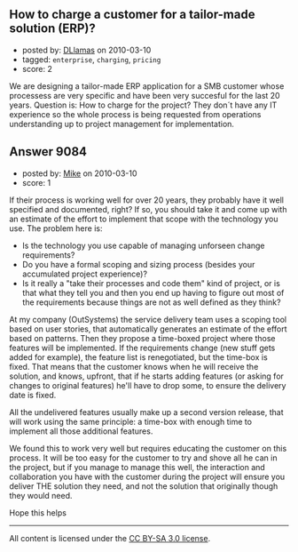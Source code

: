## How to charge a customer for a tailor-made solution (ERP)?

- posted by: [DLlamas](https://stackexchange.com/users/-1/1599-dllamas) on 2010-03-10
- tagged: `enterprise`, `charging`, `pricing`
- score: 2

We are designing a tailor-made ERP application for a SMB customer whose processess are very specific and have been very succesful for the last 20 years. Question is: How to charge for the project? They don´t have any IT experience so the whole process is being requested from operations understanding up to project management for implementation.


## Answer 9084

- posted by: [Mike](https://stackexchange.com/users/-1/2696-mike) on 2010-03-10
- score: 1

If their process is working well for over 20 years, they probably have it well specified and documented, right?
If so, you should take it and come up with an estimate of the effort to implement that scope with the technology you use.
The problem here is:
- Is the technology you use capable of managing unforseen change requirements?
- Do you have a formal scoping and sizing process (besides your accumulated project experience)?
- Is it really a "take their processes and code them" kind of project, or is that what they tell you and then you end up having to figure out most of the requirements because things are not as well defined as they think?

At my company (OutSystems) the service delivery team uses a scoping tool based on user stories, that automatically generates an estimate of the effort based on patterns. Then they propose a time-boxed project where those features will be implemented. If the requirements change (new stuff gets added for example), the feature list is renegotiated, but the time-box is fixed. That means that the customer knows when he will receive the solution, and knows, upfront, that if he starts adding features (or asking for changes to original features) he'll have to drop some, to ensure the delivery date is fixed.

All the undelivered features usually make up a second version release, that will work using the same principle: a time-box with enough time to implement all those additional features.

We found this to work very well but requires educating the customer on this process. It will be too easy for the customer to try and shove all he can in the project, but if you manage to manage this well, the interaction and collaboration you have with the customer during the project will ensure you deliver THE solution they need, and not the solution that originally though they would need.

Hope this helps




---

All content is licensed under the [CC BY-SA 3.0 license](https://creativecommons.org/licenses/by-sa/3.0/).
